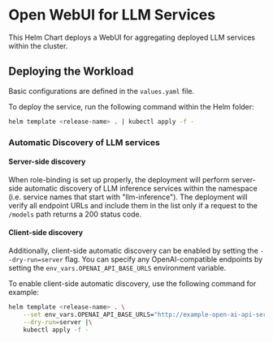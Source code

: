 # Open WebUI for LLM Services

This Helm Chart deploys a WebUI for aggregating deployed LLM services within the cluster.

## Deploying the Workload

Basic configurations are defined in the `values.yaml` file.

To deploy the service, run the following command within the Helm folder:

```bash
helm template <release-name> . | kubectl apply -f -
```

### Automatic Discovery of LLM services

#### Server-side discovery

When role-binding is set up properly, the deployment will perform server-side automatic discovery of LLM inference services within the namespace (i.e. service names that start with "llm-inference"). The deployment will verify all endpoint URLs and include them in the list only if a request to the `/models` path returns a 200 status code.

#### Client-side discovery

Additionally, client-side automatic discovery can be enabled by setting the `--dry-run=server` flag. You can specify any OpenAI-compatible endpoints by setting the `env_vars.OPENAI_API_BASE_URLS` environment variable.

To enable client-side automatic discovery, use the following command for example:

```bash
helm template <release-name> . \
    --set env_vars.OPENAI_API_BASE_URLS="http://example-open-ai-api-server.com/v1/" \
    --dry-run=server |\
    kubectl apply -f -
```
